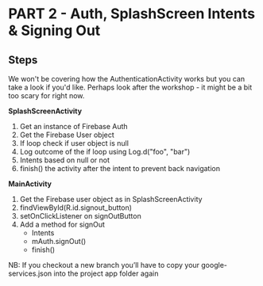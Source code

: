 # PART 2 - Auth, SplashScreen Intents & Signing Out

## Steps
We won't be covering how the AuthenticationActivity works but you can take a look if you'd like. Perhaps look after the workshop - it might be a bit too scary for right now.

**SplashScreenActivity**
1) Get an instance of Firebase Auth
2) Get the Firebase User object
3) If loop check if user object is null
4) Log outcome of the if loop using Log.d("foo", "bar")
5) Intents based on null or not
6) finish() the activity after the intent to prevent back navigation

**MainActivity**
1) Get the Firebase user object as in SplashScreenActivity
2) findViewById(R.id.signout_button)
3) setOnClickListener on signOutButton
4) Add a method for signOut
    - Intents
    - mAuth.signOut()
    - finish()


NB: If you checkout a new branch you’ll have to copy your google-services.json into the project app folder again
